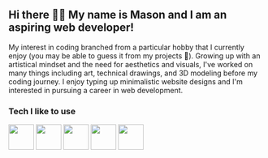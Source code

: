 ## Hi there 👋❕ My name is Mason and I am an aspiring web developer!

My interest in coding branched from a particular hobby that I currently enjoy (you may be able to guess it from my projects 👀). Growing up with an artistical mindset and the need for aesthetics and visuals, I've worked on many things including art, technical drawings, and 3D modeling before my coding journey. I enjoy typing up minimalistic website designs and I'm interested in pursuing a career in web development.

### Tech I like to use
<p align="left">
<img src="https://cdn.jsdelivr.net/gh/devicons/devicon/icons/react/react-original.svg" height="50"/>
<img src="https://cdn.jsdelivr.net/gh/devicons/devicon/icons/nextjs/nextjs-original.svg" height="50"/>
<img src="https://cdn.jsdelivr.net/gh/devicons/devicon/icons/tailwindcss/tailwindcss-plain.svg" height="50"/>
<img src="https://cdn.jsdelivr.net/gh/devicons/devicon/icons/typescript/typescript-original.svg" height="50"/>
<img src="https://cdn.jsdelivr.net/gh/devicons/devicon/icons/javascript/javascript-original.svg" height="50"/>
</p>


<!--
**mctekno/mctekno** is a ✨ _special_ ✨ repository because its `README.md` (this file) appears on your GitHub profile.

Here are some ideas to get you started:

- 🔭 I’m currently working on ...
- 🌱 I’m currently learning ...
- 👯 I’m looking to collaborate on ...
- 🤔 I’m looking for help with ...
- 💬 Ask me about ...
- 📫 How to reach me: ...
- 😄 Pronouns: ...
- ⚡ Fun fact: ...
-->
